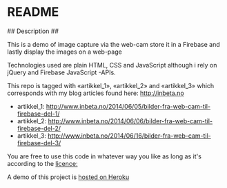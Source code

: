 # README #

## Description ##

This is a demo of image capture via the web-cam store it in a Firebase and lastly display the images on a web-page

Technologies used are plain HTML, CSS and JavaScript although i rely on jQuery and Firebase JavaScript -APIs.

This repo is tagged with «artikkel_1», «artikkel_2» and «artikkel_3» which corresponds with my blog articles found here: http://inbeta.no
* artikkel_1: http://www.inbeta.no/2014/06/05/bilder-fra-web-cam-til-firebase-del-1/
* artikkel_2: http://www.inbeta.no/2014/06/06/bilder-fra-web-cam-til-firebase-del-2/
* artikkel_3: http://www.inbeta.no/2014/06/16/bilder-fra-web-cam-til-firebase-del-3/

You are free to use this code in whatever way you like as long as it's according to the [licence:](https://github.com/ibjohansen/image-to-firebase/blob/master/LICENSE)

A demo of this project is [hosted on Heroku](http://webcam-firebase.inbeta.no/)

